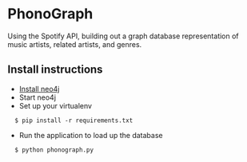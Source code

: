 # PhonoGraph

Using the Spotify API, building out a graph database representation of music artists, related artists, and genres.

## Install instructions
* [Install neo4j](http://info.neo4j.com/download-thanks.html?edition=community&flavour=unix&_ga=1.208998033.2060568431.1415201391)
* Start neo4j
* Set up your virtualenv
```
  $ pip install -r requirements.txt
```
* Run the application to load up the database
```
  $ python phonograph.py
``` 
